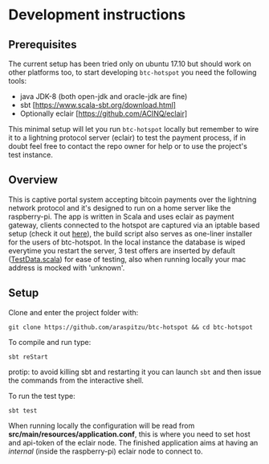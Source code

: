 # Development instructions

## Prerequisites 
The current setup has been tried only on ubuntu 17.10 but should work on other platforms too,
to start developing `btc-hotspot` you  need the following tools:
- java JDK-8 (both open-jdk and oracle-jdk are fine) 
- sbt [https://www.scala-sbt.org/download.html]
- Optionally eclair [https://github.com/ACINQ/eclair]

This minimal setup will let you run `btc-hotspot` locally but remember to wire it to a lightning protocol
server (eclair) to test the payment process, if in doubt feel free to contact the repo owner for help or 
to use the project's test instance.

## Overview
This is captive portal system accepting bitcoin payments over the lightning network protocol and it's designed to run on a 
home server like the raspberry-pi. The app is written in Scala and uses eclair as payment gateway, clients connected to the hotspot
are captured via an iptable based setup (check it out [here](https://github.com/araspitzu/btc-hotspot/blob/master/buildscript.sh)), 
the build script also serves as one-liner installer for the users of btc-hotspot. In the local instance the database is wiped everytime 
you restart the server, 3 test offers are inserted by default ([TestData.scala](https://github.com/araspitzu/btc-hotspot/blob/master/src/main/scala/commons/TestData.scala)) for ease of testing, 
also when running locally your mac address is mocked with 'unknown'. 

## Setup
Clone and enter the project folder with:

```git clone https://github.com/araspitzu/btc-hotspot && cd btc-hotspot```

To compile and run type:

```sbt reStart```

protip: to avoid killing sbt and restarting it you can launch `sbt` and then issue 
the commands from the interactive shell.

To run the test type: 

```sbt test```

When running locally the configuration will be read from __src/main/resources/application.conf__,
this is where you need to set host and api-token of the eclair node. The finished application aims
at having an _internal_ (inside the raspberry-pi) eclair node to connect to.